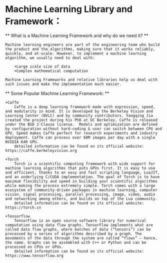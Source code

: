 # Machine Learning Library and Framework：

** What is a Machine Learning Framework and why do we need it? **

	Machine learning engineers are part of the engineering team who build the product and the algorithms, making sure that it works reliably, quickly, and at-scale. However, to implement a machine learning algorithm, we usually need to deal with:

		+Large scale size of data
		+Complex mathematical computation

	Machine Learning Frameworks and relative libraries help us deal with such issues and make the implementation much easier.

** Some Popular Machine Learning Framework: **

	+Caffe
		Caffe is a deep learning framework made with expression, speed, and modularity in mind. It is developed by the Berkeley Vision and Learning Center (BVLC) and by community contributors. Yangqing Jia created the project during his PhD at UC Berkeley. Caffe is released under the BSD 2-Clause license.  Models and optimization are defined by configuration without hard-coding & user can switch between CPU and GPU. Speed makes Caffe perfect for research experiments and industry deployment. Caffe can process over 60M images per day with a single NVIDIA K40 GPU.
		detailed information can be found on its official website:	https://caffe.berkeleyvision.org

	+Torch
		Torch is a scientific computing framework with wide support for machine learning algorithms that puts GPUs first. It is easy to use and efficient, thanks to an easy and fast scripting language, LuaJIT, and an underlying C/CUDA implementation. The goal of Torch is to have maximum flexibility and speed in building your scientific algorithms while making the process extremely simple. Torch comes with a large ecosystem of community-driven packages in machine learning, computer vision, signal processing, parallel processing, image, video, audio and networking among others, and builds on top of the Lua community.
		detailed information can be found on its official website:	https://torch.cn

	+Tensorflow
		TensorFlow is an open source software library for numerical computation using data flow graphs. TensorFlow implements what are called data flow graphs, where batches of data (“tensors”) can be processed by a series of algorithms described by a graph. The movements of the data through the system are called “flows” — hence, the name. Graphs can be assembled with C++ or Python and can be processed on CPUs or GPUs.
		detailed information can be found on its official website:	https://www.tensorflow.org



	
